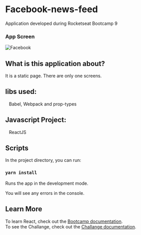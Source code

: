 # Facebook-news-feed

Application developed during Rocketseat Bootcamp 9

### App Screen

![Facebook](https://github.com/keepact/React-Challenge-Rocketseat/blob/master/src/assets/screen.png)

## What is this application about?

It is a static page. There are only one screens.

## libs used:
  
 Babel, Webpack and prop-types

## Javascript Project:
 
 ReactJS

## Scripts

In the project directory, you can run:

### `yarn install`

Runs the app in the development mode.<br />

You will see any errors in the console.

## Learn More

To learn React, check out the [Bootcamp documentation](https://rocketseat.com.br).<br />
To see the Challange, check out the [Challange documentation](https://github.com/Rocketseat/bootcamp-gostack-desafio-04).
